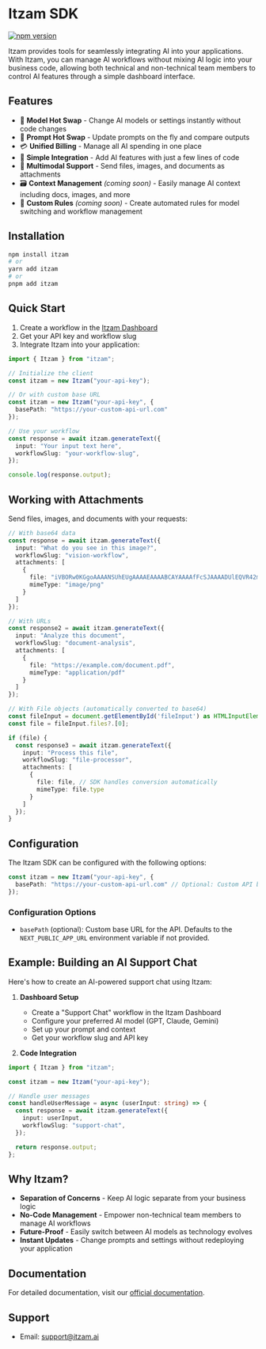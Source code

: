 # Itzam SDK

[![npm version](https://badge.fury.io/js/itzam.svg)](https://badge.fury.io/js/itzam)

Itzam provides tools for seamlessly integrating AI into your applications. With Itzam, you can manage AI workflows without mixing AI logic into your business code, allowing both technical and non-technical team members to control AI features through a simple dashboard interface.

## Features

- 🤖 **Model Hot Swap** - Change AI models or settings instantly without code changes
- 💬 **Prompt Hot Swap** - Update prompts on the fly and compare outputs
- 💳 **Unified Billing** - Manage all AI spending in one place
- 🔌 **Simple Integration** - Add AI features with just a few lines of code
- 📎 **Multimodal Support** - Send files, images, and documents as attachments
- 🗃️ **Context Management** _(coming soon)_ - Easily manage AI context including docs, images, and more
- 📐 **Custom Rules** _(coming soon)_ - Create automated rules for model switching and workflow management

## Installation

```bash
npm install itzam
# or
yarn add itzam
# or
pnpm add itzam
```

## Quick Start

1. Create a workflow in the [Itzam Dashboard](https://dashboard.itzam.ai)
2. Get your API key and workflow slug
3. Integrate Itzam into your application:

```typescript
import { Itzam } from "itzam";

// Initialize the client
const itzam = new Itzam("your-api-key");

// Or with custom base URL
const itzam = new Itzam("your-api-key", {
  basePath: "https://your-custom-api-url.com"
});

// Use your workflow
const response = await itzam.generateText({
  input: "Your input text here",
  workflowSlug: "your-workflow-slug",
});

console.log(response.output);
```

## Working with Attachments

Send files, images, and documents with your requests:

```typescript
// With base64 data
const response = await itzam.generateText({
  input: "What do you see in this image?",
  workflowSlug: "vision-workflow",
  attachments: [
    {
      file: "iVBORw0KGgoAAAANSUhEUgAAAAEAAAABCAYAAAAfFcSJAAAADUlEQVR42mP8/5+hHgAHggJ/PchI7wAAAABJRU5ErkJggg==",
      mimeType: "image/png"
    }
  ]
});

// With URLs
const response2 = await itzam.generateText({
  input: "Analyze this document",
  workflowSlug: "document-analysis",
  attachments: [
    {
      file: "https://example.com/document.pdf",
      mimeType: "application/pdf"
    }
  ]
});

// With File objects (automatically converted to base64)
const fileInput = document.getElementById('fileInput') as HTMLInputElement;
const file = fileInput.files?.[0];

if (file) {
  const response3 = await itzam.generateText({
    input: "Process this file",
    workflowSlug: "file-processor",
    attachments: [
      {
        file: file, // SDK handles conversion automatically
        mimeType: file.type
      }
    ]
  });
}
```

## Configuration

The Itzam SDK can be configured with the following options:

```typescript
const itzam = new Itzam("your-api-key", {
  basePath: "https://your-custom-api-url.com" // Optional: Custom API base URL
});
```

### Configuration Options

- `basePath` (optional): Custom base URL for the API. Defaults to the `NEXT_PUBLIC_APP_URL` environment variable if not provided.

## Example: Building an AI Support Chat

Here's how to create an AI-powered support chat using Itzam:

1. **Dashboard Setup**

   - Create a "Support Chat" workflow in the Itzam Dashboard
   - Configure your preferred AI model (GPT, Claude, Gemini)
   - Set up your prompt and context
   - Get your workflow slug and API key

2. **Code Integration**

```typescript
import { Itzam } from "itzam";

const itzam = new Itzam("your-api-key");

// Handle user messages
const handleUserMessage = async (userInput: string) => {
  const response = await itzam.generateText({
    input: userInput,
    workflowSlug: "support-chat",
  });

  return response.output;
};
```

## Why Itzam?

- **Separation of Concerns** - Keep AI logic separate from your business logic
- **No-Code Management** - Empower non-technical team members to manage AI workflows
- **Future-Proof** - Easily switch between AI models as technology evolves
- **Instant Updates** - Change prompts and settings without redeploying your application

## Documentation

For detailed documentation, visit our [official documentation](https://docs.itz.am).

## Support

- Email: support@itzam.ai
